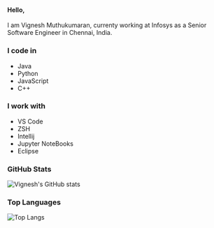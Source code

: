 #### Hello,

I am Vignesh Muthukumaran, currenty working at Infosys as a Senior Software Engineer in Chennai, India.

### I code in

- Java
- Python
- JavaScript
- C++

### I work with

- VS Code
- ZSH
- Intellij
- Jupyter NoteBooks
- Eclipse

### GitHub Stats

![Vignesh's GitHub stats](https://github-readme-stats.vercel.app/api?username=vigneshm243&show_icons=true&theme=cobalt&hide=issues,contribs)

### Top Languages

![Top Langs](https://github-readme-stats.vercel.app/api/top-langs/?username=vigneshm243&layout=compact)
